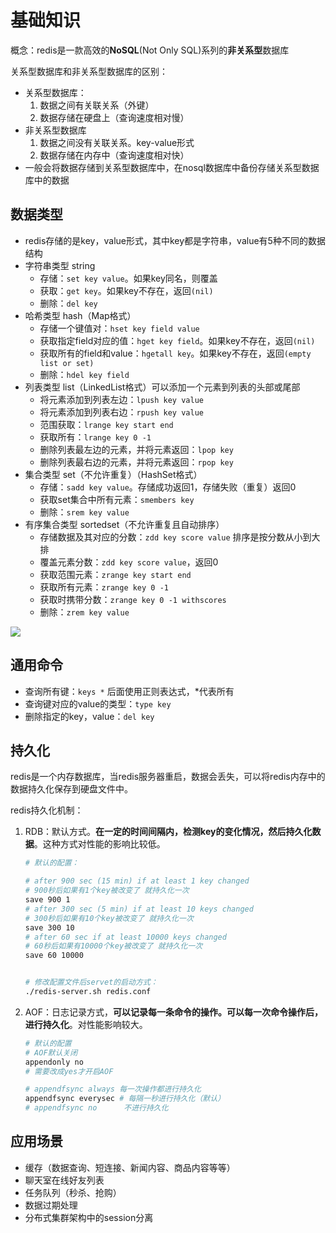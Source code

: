 # 基础知识

概念：redis是一款高效的**NoSQL**(Not Only SQL)系列的**非关系型**数据库

关系型数据库和非关系型数据库的区别：

- 关系型数据库：
  1. 数据之间有关联关系（外键）
  2. 数据存储在硬盘上（查询速度相对慢）
- 非关系型数据库
  1. 数据之间没有关联关系。key-value形式
  2. 数据存储在内存中（查询速度相对快）
- 一般会将数据存储到关系型数据库中，在nosql数据库中备份存储关系型数据库中的数据

## 数据类型

- redis存储的是key，value形式，其中key都是字符串，value有5种不同的数据结构
- 字符串类型 string
  - 存储：`set key value`。如果key同名，则覆盖
  - 获取：`get key`。如果key不存在，返回`(nil)`
  - 删除：`del key`
- 哈希类型 hash（Map格式）
  - 存储一个键值对：`hset key field value`
  - 获取指定field对应的值：`hget key field`。如果key不存在，返回`(nil)`
  - 获取所有的field和value：`hgetall key`。如果key不存在，返回`(empty list or set)`
  - 删除：`hdel key field`
- 列表类型 list（LinkedList格式）可以添加一个元素到列表的头部或尾部
  - 将元素添加到列表左边：`lpush key value`
  - 将元素添加到列表右边：`rpush key value`
  - 范围获取：`lrange key start end`
  - 获取所有：`lrange key 0 -1`
  - 删除列表最左边的元素，并将元素返回：`lpop key`
  - 删除列表最右边的元素，并将元素返回：`rpop key`
- 集合类型 set（不允许重复）（HashSet格式）
  - 存储：`sadd key value`。存储成功返回1，存储失败（重复）返回0
  - 获取set集合中所有元素：`smembers key`
  - 删除：`srem key value`
- 有序集合类型 sortedset（不允许重复且自动排序）
  - 存储数据及其对应的分数：`zdd key score value` 排序是按分数从小到大排
  - 覆盖元素分数：`zdd key score value`，返回0
  - 获取范围元素：`zrange key start end`
  - 获取所有元素：`zrange key 0 -1`
  - 获取时携带分数：`zrange key 0 -1 withscores`
  - 删除：`zrem key value`

![](https://tva1.sinaimg.cn/large/007S8ZIlgy1gfsrojipmnj312q0tq4ha.jpg)

## 通用命令

- 查询所有键：`keys *` 后面使用正则表达式，*代表所有
- 查询键对应的value的类型：`type key`
- 删除指定的key，value：`del key`

## 持久化

redis是一个内存数据库，当redis服务器重启，数据会丢失，可以将redis内存中的数据持久化保存到硬盘文件中。

redis持久化机制：

1. RDB：默认方式。**在一定的时间间隔内，检测key的变化情况，然后持久化数据**。这种方式对性能的影响比较低。

   ```bash
   # 默认的配置：
   
   # after 900 sec (15 min) if at least 1 key changed
   # 900秒后如果有1个key被改变了 就持久化一次
   save 900 1
   # after 300 sec (5 min) if at least 10 keys changed
   # 300秒后如果有10个key被改变了 就持久化一次
   save 300 10
   # after 60 sec if at least 10000 keys changed
   # 60秒后如果有10000个key被改变了 就持久化一次
   save 60 10000
   
   
   # 修改配置文件后servet的启动方式：
   ./redis-server.sh redis.conf
   ```

   

2. AOF：日志记录方式，**可以记录每一条命令的操作。可以每一次命令操作后，进行持久化**。对性能影响较大。

   ```bash
   # 默认的配置
   # AOF默认关闭
   appendonly no
   # 需要改成yes才开启AOF
   
   # appendfsync always 每一次操作都进行持久化
   appendfsync everysec # 每隔一秒进行持久化（默认）
   # appendfsync no		 不进行持久化
   ```

## 应用场景

- 缓存（数据查询、短连接、新闻内容、商品内容等等）
- 聊天室在线好友列表
- 任务队列（秒杀、抢购）
- 数据过期处理
- 分布式集群架构中的session分离